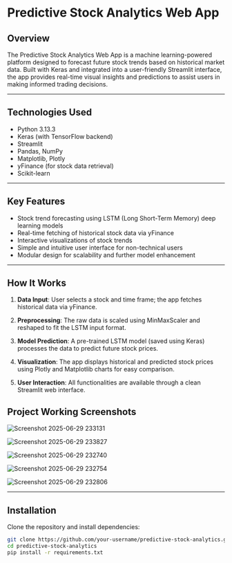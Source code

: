 # Predictive Stock Analytics Web App 
 
## Overview

The Predictive Stock Analytics Web App is a machine learning-powered platform designed to forecast future stock trends based on historical market data. Built with Keras and integrated into a user-friendly Streamlit interface, the app provides real-time visual insights and predictions to assist users in making informed trading decisions.
 
---   

## Technologies Used 
  
- Python 3.13.3   
- Keras (with TensorFlow backend)  
- Streamlit  
- Pandas, NumPy  
- Matplotlib, Plotly  
- yFinance (for stock data retrieval)  
- Scikit-learn  
 
---

## Key Features

- Stock trend forecasting using LSTM (Long Short-Term Memory) deep learning models  
- Real-time fetching of historical stock data via yFinance  
- Interactive visualizations of stock trends  
- Simple and intuitive user interface for non-technical users  
- Modular design for scalability and further model enhancement  

---

## How It Works

1. **Data Input**: User selects a stock and time frame; the app fetches historical data via yFinance.

2. **Preprocessing**: The raw data is scaled using MinMaxScaler and reshaped to fit the LSTM input format.

3. **Model Prediction**: A pre-trained LSTM model (saved using Keras) processes the data to predict future stock prices.

4. **Visualization**: The app displays historical and predicted stock prices using Plotly and Matplotlib charts for easy comparison.

5. **User Interaction**: All functionalities are available through a clean Streamlit web interface.

## Project Working Screenshots

![Screenshot 2025-06-29 233131](https://github.com/user-attachments/assets/5ca55030-636d-4d76-ac46-2a5ce9c19c94)

![Screenshot 2025-06-29 233827](https://github.com/user-attachments/assets/4634a39e-9372-4a5a-9992-6935cdb98d13)

![Screenshot 2025-06-29 232740](https://github.com/user-attachments/assets/b9bbcc44-31b9-4d02-beb8-7de223eb0d9b)

![Screenshot 2025-06-29 232754](https://github.com/user-attachments/assets/ace890dd-bc6e-4fa8-9829-d084872911a1)

![Screenshot 2025-06-29 232806](https://github.com/user-attachments/assets/95891bea-e28a-4407-a9fb-8f5c63fe8983)

--- 
## Installation

Clone the repository and install dependencies:

```bash
git clone https://github.com/your-username/predictive-stock-analytics.git
cd predictive-stock-analytics
pip install -r requirements.txt
